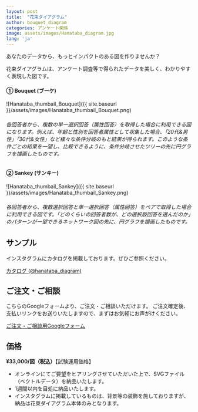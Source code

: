 ```yaml
---
layout: post
title:  "花束ダイアグラム"
author: bouquet_diagram
categories: アンケート関係
image: assets/images/Hanataba_diagram.jpg
lang: 'ja'
---
```


あなたのデータから、もっとインパクトのある図を作りませんか？

花束ダイアグラムは、アンケート調査等で得られたデータを美しく、わかりやすく表現した図です。

#### ① Bouquet (ブーケ)
![Hanataba_thumbail_Bouquet]({{ site.baseurl }}/assets/images/Hanataba_thumbail_Bouquet.png)

###### 各回答者から、複数の単一選択回答（属性回答）を取得した場合に利用できる図になります。例えば、年齢と性別を回答者属性として収集した場合、「20代&男性」「30代&女性」など様々な条件分岐のもと結果が得られます。このような条件ごとの結果を一望し、比較できるように、条件分岐させたツリーの先に円グラフを描画したものです。


#### ② Sankey (サンキー)
![Hanataba_thumbail_Sankey]({{ site.baseurl }}/assets/images/Hanataba_thumbail_Sankey.png)

###### 各回答者から、複数選択回答と単一選択回答（属性回答）をペアで取得した場合に利用できる図です。「どのくらいの回答者数が、どの選択肢回答を選んだのか」のパターンが一望できるネットワーク図の先に、円グラフを描画したものです。


## サンプル
インスタグラムにカタログを掲載しております。ぜひご参照ください。

<a class="btn btn-primary text-white" href="https://www.instagram.com/hanataba_diagram/">カタログ (@hanataba_diagram)</a>


## ご注文・ご相談
こちらのGoogleフォームより、ご注文・ご相談いただけます。
ご注文確定後、支払いリンクをお送りいたしますので、まずはお気軽にお声がけください。

<a class="btn btn-primary text-white" href="https://forms.gle/VqBKyR1uGZT82zYC8">ご注文・ご相談用Googleフォーム</a>




## 価格

**¥33,000/図（税込）**【試験運用価格】

- オンラインにてご要望をヒアリングさせていただいた上で、SVGファイル（ベクトルデータ）を納品いたします。
- 1週間以内を目処に納品いたします。
- インスタグラムに掲載しているものは、背景等の装飾を施しておりますが、納品は花束ダイアグラム本体のみとなります。



